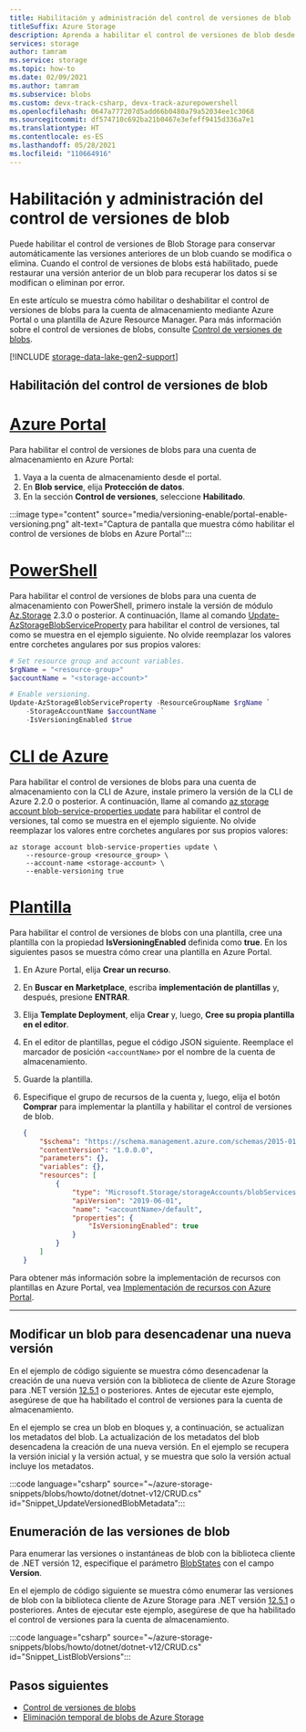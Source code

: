 ```yaml
---
title: Habilitación y administración del control de versiones de blob
titleSuffix: Azure Storage
description: Aprenda a habilitar el control de versiones de blob desde Azure Portal o con una plantilla de Azure Resource Manager.
services: storage
author: tamram
ms.service: storage
ms.topic: how-to
ms.date: 02/09/2021
ms.author: tamram
ms.subservice: blobs
ms.custom: devx-track-csharp, devx-track-azurepowershell
ms.openlocfilehash: 0647a777207d5add66b0480a79a52034ee1c3068
ms.sourcegitcommit: df574710c692ba21b0467e3efeff9415d336a7e1
ms.translationtype: HT
ms.contentlocale: es-ES
ms.lasthandoff: 05/28/2021
ms.locfileid: "110664916"
---
```

# <a name="enable-and-manage-blob-versioning"></a>Habilitación y administración del control de versiones de blob

Puede habilitar el control de versiones de Blob Storage para conservar automáticamente las versiones anteriores de un blob cuando se modifica o elimina. Cuando el control de versiones de blobs está habilitado, puede restaurar una versión anterior de un blob para recuperar los datos si se modifican o eliminan por error.

En este artículo se muestra cómo habilitar o deshabilitar el control de versiones de blobs para la cuenta de almacenamiento mediante Azure Portal o una plantilla de Azure Resource Manager. Para más información sobre el control de versiones de blobs, consulte [Control de versiones de blobs](versioning-overview.md).

[!INCLUDE [storage-data-lake-gen2-support](../../../includes/storage-data-lake-gen2-support.md)]

## <a name="enable-blob-versioning"></a>Habilitación del control de versiones de blob

# <a name="azure-portal"></a>[Azure Portal](#tab/portal)

Para habilitar el control de versiones de blobs para una cuenta de almacenamiento en Azure Portal:

1. Vaya a la cuenta de almacenamiento desde el portal.
1. En **Blob service**, elija **Protección de datos**.
1. En la sección **Control de versiones**, seleccione **Habilitado**.

:::image type="content" source="media/versioning-enable/portal-enable-versioning.png" alt-text="Captura de pantalla que muestra cómo habilitar el control de versiones de blobs en Azure Portal":::

# <a name="powershell"></a>[PowerShell](#tab/powershell)

Para habilitar el control de versiones de blobs para una cuenta de almacenamiento con PowerShell, primero instale la versión de módulo [Az.Storage](https://www.powershellgallery.com/packages/Az.Storage) 2.3.0 o posterior. A continuación, llame al comando [Update-AzStorageBlobServiceProperty](/powershell/module/az.storage/update-azstorageblobserviceproperty) para habilitar el control de versiones, tal como se muestra en el ejemplo siguiente. No olvide reemplazar los valores entre corchetes angulares por sus propios valores:

```powershell
# Set resource group and account variables.
$rgName = "<resource-group>"
$accountName = "<storage-account>"

# Enable versioning.
Update-AzStorageBlobServiceProperty -ResourceGroupName $rgName `
    -StorageAccountName $accountName `
    -IsVersioningEnabled $true
```

# <a name="azure-cli"></a>[CLI de Azure](#tab/azure-cli)

Para habilitar el control de versiones de blobs para una cuenta de almacenamiento con la CLI de Azure, instale primero la versión de la CLI de Azure 2.2.0 o posterior. A continuación, llame al comando [az storage account blob-service-properties update](/cli/azure/storage/account/blob-service-properties#az_storage_account_blob_service_properties_update) para habilitar el control de versiones, tal como se muestra en el ejemplo siguiente. No olvide reemplazar los valores entre corchetes angulares por sus propios valores:

```azurecli
az storage account blob-service-properties update \
    --resource-group <resource_group> \
    --account-name <storage-account> \
    --enable-versioning true
```

# <a name="template"></a>[Plantilla](#tab/template)

Para habilitar el control de versiones de blobs con una plantilla, cree una plantilla con la propiedad **IsVersioningEnabled** definida como **true**. En los siguientes pasos se muestra cómo crear una plantilla en Azure Portal.

1. En Azure Portal, elija **Crear un recurso**.
1. En **Buscar en Marketplace**, escriba **implementación de plantillas** y, después, presione **ENTRAR**.
1. Elija **Template Deployment**, elija **Crear** y, luego, **Cree su propia plantilla en el editor**.
1. En el editor de plantillas, pegue el código JSON siguiente. Reemplace el marcador de posición `<accountName>` por el nombre de la cuenta de almacenamiento.
1. Guarde la plantilla.
1. Especifique el grupo de recursos de la cuenta y, luego, elija el botón **Comprar** para implementar la plantilla y habilitar el control de versiones de blob.

    ```json
    {
        "$schema": "https://schema.management.azure.com/schemas/2015-01-01/deploymentTemplate.json#",
        "contentVersion": "1.0.0.0",
        "parameters": {},
        "variables": {},
        "resources": [
            {
                "type": "Microsoft.Storage/storageAccounts/blobServices",
                "apiVersion": "2019-06-01",
                "name": "<accountName>/default",
                "properties": {
                    "IsVersioningEnabled": true
                }
            }
        ]
    }
    ```

Para obtener más información sobre la implementación de recursos con plantillas en Azure Portal, vea [Implementación de recursos con Azure Portal](../../azure-resource-manager/templates/deploy-portal.md).

---

## <a name="modify-a-blob-to-trigger-a-new-version"></a>Modificar un blob para desencadenar una nueva versión

En el ejemplo de código siguiente se muestra cómo desencadenar la creación de una nueva versión con la biblioteca de cliente de Azure Storage para .NET versión [12.5.1](https://www.nuget.org/packages/Azure.Storage.Blobs/12.5.1) o posteriores. Antes de ejecutar este ejemplo, asegúrese de que ha habilitado el control de versiones para la cuenta de almacenamiento.

En el ejemplo se crea un blob en bloques y, a continuación, se actualizan los metadatos del blob. La actualización de los metadatos del blob desencadena la creación de una nueva versión. En el ejemplo se recupera la versión inicial y la versión actual, y se muestra que solo la versión actual incluye los metadatos.

:::code language="csharp" source="~/azure-storage-snippets/blobs/howto/dotnet/dotnet-v12/CRUD.cs" id="Snippet_UpdateVersionedBlobMetadata":::

## <a name="list-blob-versions"></a>Enumeración de las versiones de blob

Para enumerar las versiones o instantáneas de blob con la biblioteca cliente de .NET versión 12, especifique el parámetro [BlobStates](/dotnet/api/azure.storage.blobs.models.blobstates) con el campo **Version**.

En el ejemplo de código siguiente se muestra cómo enumerar las versiones de blob con la biblioteca cliente de Azure Storage para .NET versión [12.5.1](https://www.nuget.org/packages/Azure.Storage.Blobs/12.5.1) o posteriores. Antes de ejecutar este ejemplo, asegúrese de que ha habilitado el control de versiones para la cuenta de almacenamiento.

:::code language="csharp" source="~/azure-storage-snippets/blobs/howto/dotnet/dotnet-v12/CRUD.cs" id="Snippet_ListBlobVersions":::

## <a name="next-steps"></a>Pasos siguientes

- [Control de versiones de blobs](versioning-overview.md)
- [Eliminación temporal de blobs de Azure Storage](./soft-delete-blob-overview.md)
